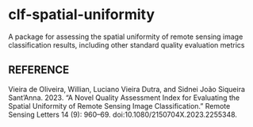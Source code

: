 # clf-spatial-uniformity
A package for assessing the spatial uniformity of remote sensing image classification results, including other standard quality evaluation metrics


## REFERENCE
Vieira de Oliveira, Willian, Luciano Vieira Dutra, and Sidnei João Siqueira Sant’Anna. 2023. “A Novel Quality Assessment Index for Evaluating the Spatial Uniformity of Remote Sensing Image Classification.” Remote Sensing Letters 14 (9): 960–69. doi:10.1080/2150704X.2023.2255348.
